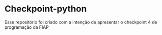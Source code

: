 # Checkpoint-python
Esse repositório foi criado com a intenção de apresentar o checkpoint 4 de programação da FIAP
